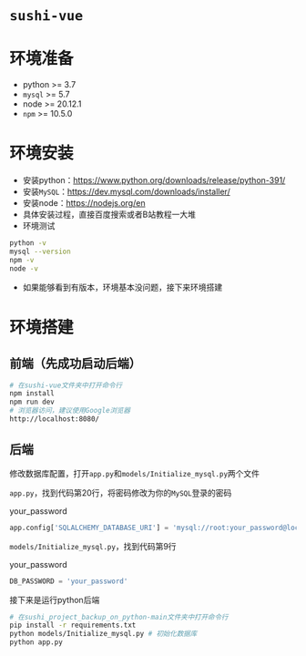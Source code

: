 # `sushi-vue`

# 环境准备

- python >= 3.7
- `mysql` >= 5.7
- node >= 20.12.1
- `npm` >= 10.5.0

# 环境安装

- 安装python：https://www.python.org/downloads/release/python-391/
- 安装`MySQL`：https://dev.mysql.com/downloads/installer/
- 安装node：https://nodejs.org/en
- 具体安装过程，直接百度搜索或者B站教程一大堆
- 环境测试

```bash
python -v
mysql --version
npm -v
node -v
```

- 如果能够看到有版本，环境基本没问题，接下来环境搭建

# 环境搭建

## 前端（先成功启动后端）

```bash
# 在sushi-vue文件夹中打开命令行
npm install
npm run dev
# 浏览器访问，建议使用Google浏览器
http://localhost:8080/
```

## 后端

修改数据库配置，打开`app.py`和`models/Initialize_mysql.py`两个文件

`app.py`，找到代码第20行，将密码修改为你的`MySQL`登录的密码

your_password

```py
app.config['SQLALCHEMY_DATABASE_URI'] = 'mysql://root:your_password@localhost/sushi_db'
```

`models/Initialize_mysql.py`，找到代码第9行

your_password

```py
DB_PASSWORD = 'your_password'
```

接下来是运行python后端

```bash
# 在sushi_project_backup_on_python-main文件夹中打开命令行
pip install -r requirements.txt
python models/Initialize_mysql.py # 初始化数据库
python app.py
```

